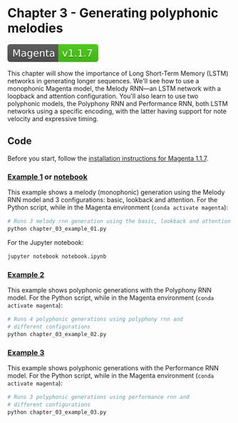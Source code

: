 # Chapter 3 - Generating polyphonic melodies

[![Magenta Version 1.1.7](../docs/magenta-v1.1.7-badge.svg)](https://github.com/magenta/magenta/releases/tag/1.1.7)

This chapter will show the importance of Long Short-Term Memory (LSTM) networks in generating longer sequences. We'll see how to use a monophonic Magenta model, the Melody RNN—an LSTM network with a loopback and attention configuration. You'll also learn to use two polyphonic models, the Polyphony RNN and Performance RNN, both LSTM networks using a specific encoding, with the latter having support for note velocity and expressive timing.

## Code

Before you start, follow the [installation instructions for Magenta 1.1.7](https://github.com/PacktPublishing/hands-on-music-generation-with-magenta/tree/master/Chapter01#installing-magenta).

### [Example 1](chapter_03_example_01.py) or [notebook](notebook.ipynb)

This example shows a melody (monophonic) generation using the Melody RNN model and 3 configurations: basic, lookback and attention. For the Python script, while in the Magenta environment (`conda activate magenta`):

```bash
# Runs 3 melody rnn generation using the basic, lookback and attention config
python chapter_03_example_01.py
```

For the Jupyter notebook:

```bash
jupyter notebook notebook.ipynb
```

### [Example 2](chapter_03_example_02.py)

This example shows polyphonic generations with the Polyphony RNN model. For the Python script, while in the Magenta environment (`conda activate magenta`):

```bash
# Runs 4 polyphonic generations using polyphony rnn and
# different configurations
python chapter_03_example_02.py
```

### [Example 3](chapter_03_example_03.py)

This example shows polyphonic generations with the Performance RNN model. For the Python script, while in the Magenta environment (`conda activate magenta`):

```bash
# Runs 3 polyphonic generations using performance rnn and 
# different configurations
python chapter_03_example_03.py
```
